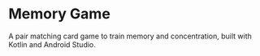 # Memory Game

A pair matching card game to train memory and concentration, built with Kotlin and Android Studio.

